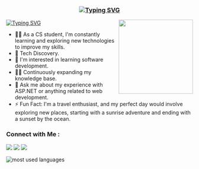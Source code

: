 
<link rel="preconnect" href="https://fonts.googleapis.com">
<link rel="preconnect" href="https://fonts.gstatic.com" crossorigin>
<link href="https://fonts.googleapis.com/css2?family=Kalam:wght@300;400;700&display=swap" rel="stylesheet">


<h3 align="center">
<a href="https://git.io/typing-svg"><img src="https://readme-typing-svg.demolab.com?font=Kalam&weight=500&duration=4000&pause=10000&color=F7F7F7&width=435&lines=Welcome+to+Beshoy+Safwat's+profile!+" alt="Typing SVG" /></a>
</h3>
<a href="https://git.io/typing-svg"><img src="https://readme-typing-svg.demolab.com?font=Fira+Code&weight=600&size=25&duration=5500&pause=1500&color=ED3D00&width=750&lines=Focusing+on+.NET+Development.;Always+Learning+New+Things+" alt="Typing SVG" /></a>
<img width="200" align="right" src="https://media1.tenor.com/m/kjXMU4dl8lAAAAAC/hello-world.gif">

- 👨‍💻 As a CS student, I'm constantly learning and exploring new technologies to improve my skills.
- 🧠 Tech Discovery.
- 🌱 I'm interested in learning software development.
- 🏋‍♀ Continuously expanding my knowledge base.
- 💬 Ask me about my experience with ASP.NET or anything related to web development.
- ⚡ Fun Fact: I'm a travel enthusiast, and my perfect day would involve exploring new places, starting with a sunrise adventure and ending with a sunset by the ocean.
  
### Connect with Me :

<a href="https://www.linkedin.com/in/beshoy-safwat-18146a246/" target="_blank" height=" 35px"><img src="https://img.shields.io/badge/-Beshoy%20Safwat-1a293a?style=for-the-badge&logo=Linkedin&logoColor=White"/></a>
<a href="https://t.me/BeshoySafwat1" target="_blank" height=" 35px"><img src="https://img.shields.io/badge/-Beshoy%20Safwat-0077B5?style=for-the-badge&logo=Telegram&logoColor=white"/></a>
<a href="https:beshoosafwat0@gmail.com" target="_blank" height=" 35px"><img src="https://img.shields.io/badge/-Beshoy%20Safwat-df412f?style=for-the-badge&logo=Gmail&logoColor=white"/></a>

<img align="left" src="https://github-readme-stats.vercel.app/api/top-langs?username=BeshoySafwat&show_icons=true&locale=en&layout=compact&theme=radical" alt="most used languages" />
